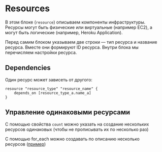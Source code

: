 # Resources

В этом блоке (`resource`) описываем компоненты инфраструктуры. Ресурсы могут быть физические или виртуальные (например EC2), а могут быть логические (например, Heroku Application).

Перед самим блоком указываем две строки — тип ресурса и название ресурса. Вместе они формируют ID ресурса. Внутри блока мы перечисляем настройки ресурса.

## Dependencies

Один ресурс может зависеть от другого:

```hcl
resource "resource_type" "resource_name" {
    depends_on [resource_type_a.name_a]
}
```

## Управление одинаковыми ресурсами

С помощью свойства `count` можно указать на создание нескольких ресурсов одинаковых (чтобы не прописывать их по несколько раз)

С помощью for\_each можно создавать по описанию несколько ресурсов ([пример](https://developer.hashicorp.com/terraform/tutorials/configuration-language/for-each))
